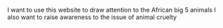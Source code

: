 I want to use this website to draw attention to the African big 5 animals
I also want to raise awareness to the issue of animal cruelty
